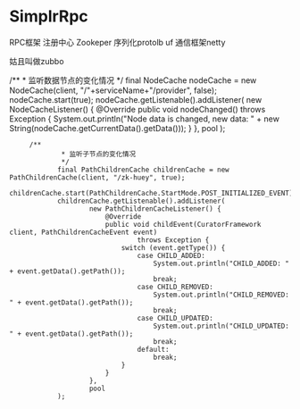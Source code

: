 # SimplrRpc
RPC框架
注册中心 Zookeper
序列化protolb uf
通信框架netty

姑且叫做zubbo


 /**
         * 监听数据节点的变化情况
         */
        final NodeCache nodeCache = new NodeCache(client, "/"+serviceName+"/provider", false);
        nodeCache.start(true);
        nodeCache.getListenable().addListener(
                new NodeCacheListener() {
                    @Override
                    public void nodeChanged() throws Exception {
                        System.out.println("Node data is changed, new data: " +
                                new String(nodeCache.getCurrentData().getData()));
                    }
                },
                pool
        );



         /**
                 * 监听子节点的变化情况
                 */
                final PathChildrenCache childrenCache = new PathChildrenCache(client, "/zk-huey", true);
                childrenCache.start(PathChildrenCache.StartMode.POST_INITIALIZED_EVENT);
                childrenCache.getListenable().addListener(
                        new PathChildrenCacheListener() {
                            @Override
                            public void childEvent(CuratorFramework client, PathChildrenCacheEvent event)
                                    throws Exception {
                                switch (event.getType()) {
                                    case CHILD_ADDED:
                                        System.out.println("CHILD_ADDED: " + event.getData().getPath());
                                        break;
                                    case CHILD_REMOVED:
                                        System.out.println("CHILD_REMOVED: " + event.getData().getPath());
                                        break;
                                    case CHILD_UPDATED:
                                        System.out.println("CHILD_UPDATED: " + event.getData().getPath());
                                        break;
                                    default:
                                        break;
                                }
                            }
                        },
                        pool
                );